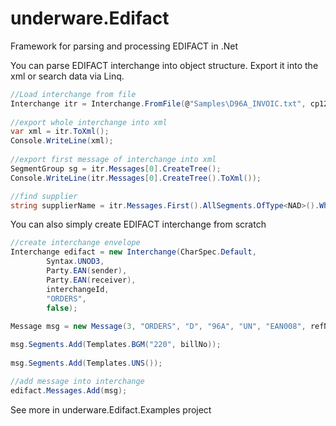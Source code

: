 # underware.Edifact
Framework for parsing and processing EDIFACT in .Net

You can parse EDIFACT interchange into object structure. Export it into the xml or search data via Linq.

```c#
//Load interchange from file
Interchange itr = Interchange.FromFile(@"Samples\D96A_INVOIC.txt", cp1250);
    
//export whole interchange into xml
var xml = itr.ToXml();
Console.WriteLine(xml);
    
//export first message of interchange into xml
SegmentGroup sg = itr.Messages[0].CreateTree();
Console.WriteLine(itr.Messages[0].CreateTree().ToXml());

//find supplier 
string supplierName = itr.Messages.First().AllSegments.OfType<NAD>().Where(s => s.Qualifier == "SU").First().PartyName;
```



You can also simply create EDIFACT interchange from scratch 

```c#
//create interchange envelope
Interchange edifact = new Interchange(CharSpec.Default,
        Syntax.UNOD3,
        Party.EAN(sender),
        Party.EAN(receiver),
        interchangeId,
        "ORDERS",
        false);
        
Message msg = new Message(3, "ORDERS", "D", "96A", "UN", "EAN008", refNo);

msg.Segments.Add(Templates.BGM("220", billNo));
 
msg.Segments.Add(Templates.UNS());

//add message into interchange
edifact.Messages.Add(msg);
```        


See more in underware.Edifact.Examples project 
